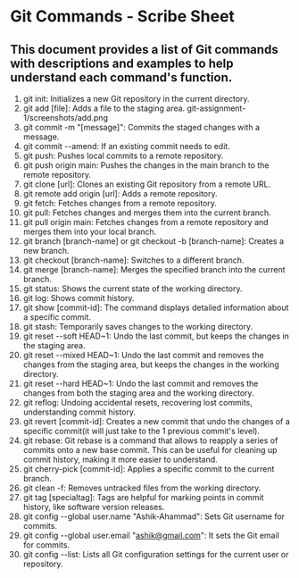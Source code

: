 # Git Commands - Scribe Sheet
## This document provides a list of Git commands with descriptions and examples to help understand each command's function.



1. git init: Initializes a new Git repository in the current directory.
2. git add [file]: Adds a file to the staging area. git-assignment-1/screenshots/add.png
3. git commit -m "[message]": Commits the staged changes with a message.
4. git commit --amend: If an existing commit needs to edit.
5. git push: Pushes local commits to a remote repository.
6. git push origin main: Pushes the changes in the main branch to the remote repository.
7. git clone [url]: Clones an existing Git repository from a remote URL.
8. git remote add origin [url]: Adds a remote repository.
9. git fetch: Fetches changes from a remote repository.
10. git pull: Fetches changes and merges them into the current branch.
11. git pull origin main: Fetches changes from a remote repository and merges them into your local branch.
13. git branch [branch-name] or git checkout -b [branch-name]: Creates a new branch.
14. git checkout [branch-name]: Switches to a different branch.
15. git merge [branch-name]: Merges the specified branch into the current branch.
16. git status: Shows the current state of the working directory.
17. git log: Shows commit history.
18. git show [commit-id]: The command displays detailed information about a specific commit.
19. git stash: Temporarily saves changes to the working directory.
20. git reset --soft HEAD~1: Undo the last commit, but keeps the changes in the staging area.
21. git reset --mixed HEAD~1: Undo the last commit and removes the changes from the staging area, but keeps the changes in the working directory.
22. git reset --hard HEAD~1: Undo the last commit and removes the changes from both the staging area and the working directory.
23. git reflog: Undoing accidental resets, recovering lost commits, understanding commit history.
24. git revert [commit-id]: Creates a new commit that undo the changes of a specific commit(it will just take to the 1 previous commit's level).
25. git rebase: Git rebase is a command that allows to reapply a series of commits onto a new base commit. This can be useful for cleaning up commit history, making it more easier to understand.
26. git cherry-pick [commit-id]: Applies a specific commit to the current branch.
27. git clean -f: Removes untracked files from the working directory.
28. git tag [specialtag]: Tags are helpful for marking points in commit history, like software version releases.
29. git config --global user.name "Ashik-Ahammad": Sets Git username for commits.
30. git config --global user.email "ashik@gmail.com": It sets the Git email for commits.
31. git config --list: Lists all Git configuration settings for the current user or repository.

